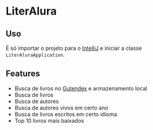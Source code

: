 # LiterAlura

## Uso

É só importar o projeto para o [IntelliJ](https://www.jetbrains.com/idea/) e iniciar a classe `LiterAluraApplication`.

## Features

- Busca de livros no [Gutendex](https://gutendex.com/) e armazenamento local
- Busca de livros
- Busca de autores
- Busca de autores vivos em certo ano
- Busca de livros escritos em certo idioma
- Top 10 livros mais baixados